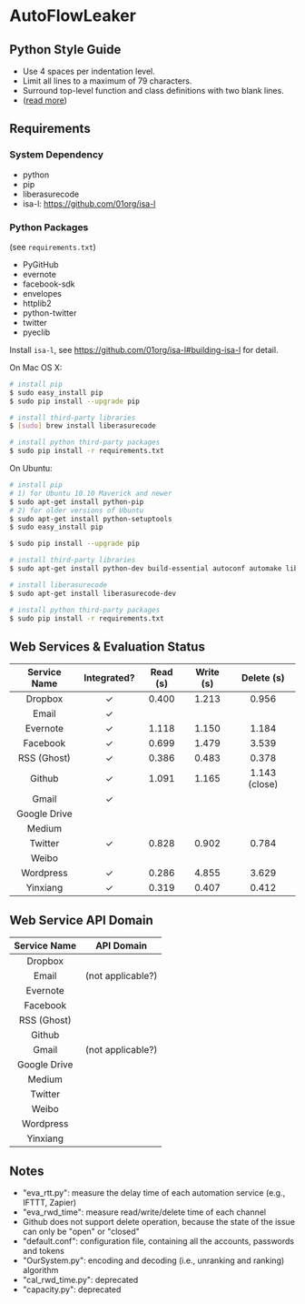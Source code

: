 AutoFlowLeaker
===

## Python Style Guide

- Use 4 spaces per indentation level.
- Limit all lines to a maximum of 79 characters.
- Surround top-level function and class definitions with two blank lines.
- ([read more](https://www.python.org/dev/peps/pep-0008/))

## Requirements

### System Dependency

- python
- pip
- liberasurecode
- isa-l: <https://github.com/01org/isa-l>

### Python Packages

(see `requirements.txt`)

- PyGitHub
- evernote
- facebook-sdk
- envelopes
- httplib2
- python-twitter
- twitter
- pyeclib

Install `isa-l`, see <https://github.com/01org/isa-l#building-isa-l> for detail.

On Mac OS X:

```bash
# install pip
$ sudo easy_install pip
$ sudo pip install --upgrade pip

# install third-party libraries
$ [sudo] brew install liberasurecode

# install python third-party packages
$ sudo pip install -r requirements.txt
```

On Ubuntu:

```bash
# install pip
# 1) for Ubuntu 10.10 Maverick and newer
$ sudo apt-get install python-pip
# 2) for older versions of Ubuntu
$ sudo apt-get install python-setuptools
$ sudo easy_install pip

$ sudo pip install --upgrade pip

# install third-party libraries
$ sudo apt-get install python-dev build-essential autoconf automake libtool

# install liberasurecode
$ sudo apt-get install liberasurecode-dev

# install python third-party packages
$ sudo pip install -r requirements.txt
```

## Web Services & Evaluation Status

| Service Name | Integrated? | Read (s) | Write (s) | Delete (s) |
|:------------:|:-----------:|:--------:|:---------:|:----------:|
|Dropbox       |&#10003;     |0.400     |1.213      |0.956       |
|Email         |&#10003;     |          |           |            |
|Evernote      |&#10003;     |1.118     |1.150      |1.184       |
|Facebook      |&#10003;     |0.699     |1.479      |3.539       |
|RSS (Ghost)   |&#10003;     |0.386     |0.483      |0.378       |
|Github        |&#10003;     |1.091     |1.165      |1.143 (close)|
|Gmail         |&#10003;     |          |           |            |
|Google Drive  |             |          |           |            |
|Medium        |             |          |           |            |
|Twitter       |&#10003;     |0.828     |0.902      |0.784       |
|Weibo         |             |          |           |            |
|Wordpress     |&#10003;     |0.286     |4.855      |3.629       |
|Yinxiang      |&#10003;     |0.319     |0.407      |0.412       |

## Web Service API Domain

| Service Name | API Domain |
|:------------:|:----------:|
|Dropbox       |            |
|Email         |(not applicable?)|
|Evernote      |            |
|Facebook      |            |
|RSS (Ghost)   |            |
|Github        |            |
|Gmail         |(not applicable?)|
|Google Drive  |            |
|Medium        |            |
|Twitter       |            |
|Weibo         |            |
|Wordpress     |            |
|Yinxiang      |            |

## Notes

- "eva_rtt.py": measure the delay time of each automation service (e.g., IFTTT, Zapier)
- "eva\_rwd\_time": measure read/write/delete time of each channel
- Github does not support delete operation, because the state of the issue can only be "open" or "closed"
- "default.conf": configuration file, containing all the accounts, passwords and tokens
- "OurSystem.py": encoding and decoding (i.e., unranking and ranking) algorithm
- "cal\_rwd\_time.py": deprecated
- "capacity.py": deprecated
